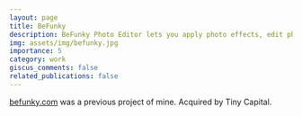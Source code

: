 ```yaml
---
layout: page
title: BeFunky
description: BeFunky Photo Editor lets you apply photo effects, edit photos and create photo collages with collage maker.
img: assets/img/befunky.jpg
importance: 5
category: work
giscus_comments: false
related_publications: false
---
```


<a href="https://www.befunky.com/">befunky.com</a> was a previous project of mine. Acquired by Tiny Capital.

